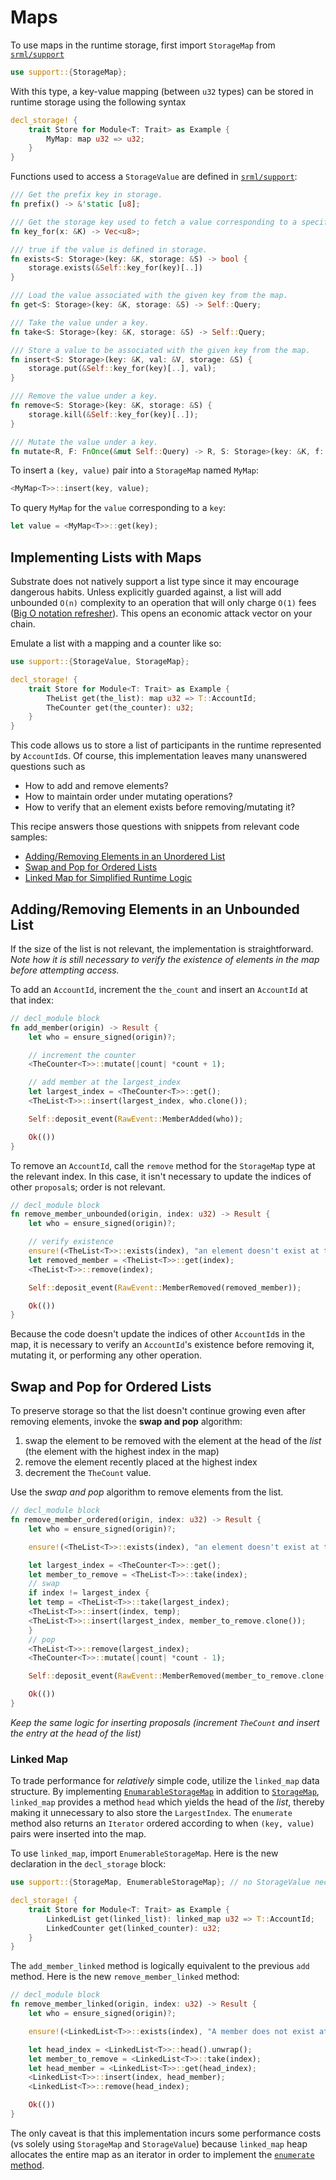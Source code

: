 # Maps

To use maps in the runtime storage, first import `StorageMap` from [`srml/support`](https://github.com/paritytech/substrate/blob/master/srml/support/)

```rust
use support::{StorageMap};
```

With this type, a key-value mapping (between `u32` types) can be stored in runtime storage using the following syntax

```rust
decl_storage! {
	trait Store for Module<T: Trait> as Example {
		MyMap: map u32 => u32;
	}
}
```

Functions used to access a `StorageValue` are defined in [`srml/support`](https://github.com/paritytech/substrate/blob/master/srml/support/src/storage/generator.rs):

```rust
/// Get the prefix key in storage.
fn prefix() -> &'static [u8];

/// Get the storage key used to fetch a value corresponding to a specific key.
fn key_for(x: &K) -> Vec<u8>;

/// true if the value is defined in storage.
fn exists<S: Storage>(key: &K, storage: &S) -> bool {
    storage.exists(&Self::key_for(key)[..])
}

/// Load the value associated with the given key from the map.
fn get<S: Storage>(key: &K, storage: &S) -> Self::Query;

/// Take the value under a key.
fn take<S: Storage>(key: &K, storage: &S) -> Self::Query;

/// Store a value to be associated with the given key from the map.
fn insert<S: Storage>(key: &K, val: &V, storage: &S) {
    storage.put(&Self::key_for(key)[..], val);
}

/// Remove the value under a key.
fn remove<S: Storage>(key: &K, storage: &S) {
    storage.kill(&Self::key_for(key)[..]);
}

/// Mutate the value under a key.
fn mutate<R, F: FnOnce(&mut Self::Query) -> R, S: Storage>(key: &K, f: F, storage: &S) -> R;
```

To insert a `(key, value)` pair into a `StorageMap` named `MyMap`:

```rust
<MyMap<T>>::insert(key, value);
```

To query `MyMap` for the `value` corresponding to a `key`:

```rust
let value = <MyMap<T>>::get(key);
```

## Implementing Lists with Maps

Substrate does not natively support a list type since it may encourage dangerous habits. Unless explicitly guarded against, a list will add unbounded `O(n)` complexity to an operation that will only charge `O(1)` fees ([Big O notation refresher](https://rob-bell.net/2009/06/a-beginners-guide-to-big-o-notation/)). This opens an economic attack vector on your chain.

Emulate a list with a mapping and a counter like so:

```rust
use support::{StorageValue, StorageMap};

decl_storage! {
    trait Store for Module<T: Trait> as Example {
        TheList get(the_list): map u32 => T::AccountId;
        TheCounter get(the_counter): u32;
    }
}
```

This code allows us to store a list of participants in the runtime represented by `AccountId`s. Of course, this implementation leaves many unanswered questions such as
* How to add and remove elements?
* How to maintain order under mutating operations?
* How to verify that an element exists before removing/mutating it?

This recipe answers those questions with snippets from relevant code samples:
* [Adding/Removing Elements in an Unordered List](#unbounded)
* [Swap and Pop for Ordered Lists](#swappop)
* [Linked Map for Simplified Runtime Logic](#linkedmap)

<!-- **Note**: it is important to properly handle [overflow/underflow](../advanced/safety.md#overunder) and verify [other relevant conditions](../advanced/safety.md#check) when invoking this recipe -->

## Adding/Removing Elements in an Unbounded List <a name = "unbounded"></a>

If the size of the list is not relevant, the implementation is straightforward. *Note how it is still necessary to verify the existence of elements in the map before attempting access.* 

To add an `AccountId`, increment the `the_count` and insert an `AccountId` at that index:

```rust
// decl_module block
fn add_member(origin) -> Result {
    let who = ensure_signed(origin)?;

    // increment the counter
    <TheCounter<T>>::mutate(|count| *count + 1);

    // add member at the largest_index
    let largest_index = <TheCounter<T>>::get();
    <TheList<T>>::insert(largest_index, who.clone());

    Self::deposit_event(RawEvent::MemberAdded(who));

    Ok(())
} 
```

To remove an `AccountId`, call the `remove` method for the `StorageMap` type at the relevant index. In this case, it isn't necessary to update the indices of other `proposal`s; order is not relevant.

```rust
// decl_module block
fn remove_member_unbounded(origin, index: u32) -> Result {
    let who = ensure_signed(origin)?;

    // verify existence
    ensure!(<TheList<T>>::exists(index), "an element doesn't exist at this index");
    let removed_member = <TheList<T>>::get(index);
    <TheList<T>>::remove(index);

    Self::deposit_event(RawEvent::MemberRemoved(removed_member));

    Ok(())
}
```

Because the code doesn't update the indices of other `AccountId`s in the map, it is necessary to verify an `AccountId`'s existence before removing it, mutating it, or performing any other operation.

## Swap and Pop for Ordered Lists <a name = "swappop"></a>

To preserve storage so that the list doesn't continue growing even after removing elements, invoke the **swap and pop** algorithm:
1. swap the element to be removed with the element at the head of the *list* (the element with the highest index in the map)
2. remove the element recently placed at the highest index
3. decrement the `TheCount` value. 

Use the *swap and pop* algorithm to remove elements from the list.

```rust
// decl_module block
fn remove_member_ordered(origin, index: u32) -> Result {
    let who = ensure_signed(origin)?;

    ensure!(<TheList<T>>::exists(index), "an element doesn't exist at this index");

    let largest_index = <TheCounter<T>>::get();
    let member_to_remove = <TheList<T>>::take(index);
    // swap
    if index != largest_index {
    let temp = <TheList<T>>::take(largest_index);
    <TheList<T>>::insert(index, temp);
    <TheList<T>>::insert(largest_index, member_to_remove.clone());
    }
    // pop
    <TheList<T>>::remove(largest_index);
    <TheCounter<T>>::mutate(|count| *count - 1);

    Self::deposit_event(RawEvent::MemberRemoved(member_to_remove.clone()));

    Ok(())
}
```

*Keep the same logic for inserting proposals (increment `TheCount` and insert the entry at the head of the list)* 

### Linked Map <a name = "linkedmap"></a>

To trade performance for *relatively* simple code, utilize the `linked_map` data structure. By implementing [`EnumarableStorageMap`](https://crates.parity.io/srml_support/storage/trait.EnumerableStorageMap.html) in addition to [`StorageMap`](https://crates.parity.io/srml_support/storage/trait.StorageMap.html), `linked_map` provides a method `head` which yields the head of the *list*, thereby making it unnecessary to also store the `LargestIndex`. The `enumerate` method also returns an `Iterator` ordered according to when `(key, value)` pairs were inserted into the map.

To use `linked_map`, import `EnumerableStorageMap`. Here is the new declaration in the `decl_storage` block:

```rust
use support::{StorageMap, EnumerableStorageMap}; // no StorageValue necessary

decl_storage! {
    trait Store for Module<T: Trait> as Example {
        LinkedList get(linked_list): linked_map u32 => T::AccountId;
        LinkedCounter get(linked_counter): u32;
    }
}
```

The `add_member_linked` method is logically equivalent to the previous `add` method. Here is the new `remove_member_linked` method:

```rust
// decl_module block
fn remove_member_linked(origin, index: u32) -> Result {
    let who = ensure_signed(origin)?;

    ensure!(<LinkedList<T>>::exists(index), "A member does not exist at this index");

    let head_index = <LinkedList<T>>::head().unwrap();
    let member_to_remove = <LinkedList<T>>::take(index);
    let head_member = <LinkedList<T>>::get(head_index);
    <LinkedList<T>>::insert(index, head_member);
    <LinkedList<T>>::remove(head_index);

    Ok(())
}
```

The only caveat is that this implementation incurs some performance costs (vs solely using `StorageMap` and `StorageValue`) because `linked_map` heap allocates the entire map as an iterator in order to implement the [`enumerate` method](https://crates.parity.io/srml_support/storage/trait.EnumerableStorageMap.html#tymethod.enumerate).